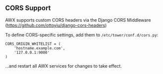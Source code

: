 ## CORS Support

AWX supports custom CORS headers via the Django CORS Middleware
(https://github.com/ottoyiu/django-cors-headers)

To define CORS-specific settings, add them to ``/etc/tower/conf.d/cors.py``:

    CORS_ORIGIN_WHITELIST = (
        'hostname.example.com',
        '127.0.0.1:9000'
    )

...and restart all AWX services for changes to take effect.

